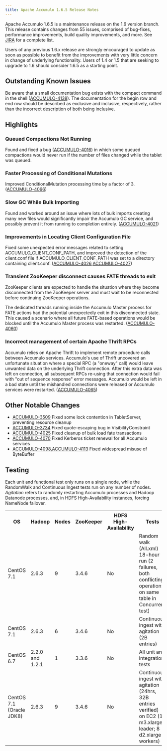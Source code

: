 ```yaml
---
title: Apache Accumulo 1.6.5 Release Notes
---
```


Apache Accumulo 1.6.5 is a maintenance release on the 1.6 version branch. This
release contains changes from 55 issues, comprised of bug-fixes, performance
improvements, build quality improvements, and more. See [JIRA][JIRA_165] for a
complete list.

Users of any previous 1.6.x release are strongly encouraged to update as soon as
possible to benefit from the improvements with very little concern in change of
underlying functionality. Users of 1.4 or 1.5 that are seeking to upgrade to 1.6
should consider 1.6.5 as a starting point.

## Outstanding Known Issues

Be aware that a small documentation bug exists with the compact command in the
shell ([ACCUMULO-4138][ACCUMULO-4138]). The documentation for the begin row and
end row should be described as exclusive and inclusive, respectively, rather
than the incorrect description of both being inclusive.

## Highlights

### Queued Compactions Not Running

Found and fixed a bug ([ACCUMULO-4016][ACCUMULO-4016]) in which some queued
compactions would never run if the number of files changed while the tablet was
queued.

### Faster Processing of Conditional Mutations

Improved ConditionalMutation processing time by a factor of 3.
([ACCUMULO-4066][ACCUMULO-4066])

### Slow GC While Bulk Importing

Found and worked around an issue where lots of bulk imports creating many new
files would significantly impair the Accumulo GC service, and possibly prevent
it from running to completion entirely. ([ACCUMULO-4021][ACCUMULO-4021])

### Improvements in Locating Client Configuration File

Fixed some unexpected error messages related to setting
ACCUMULO_CLIENT_CONF_PATH, and improved the detection of the client.conf file if
ACCUMULO_CLIENT_CONF_PATH was set to a directory containing client.conf.
([ACCUMULO-4026][ACCUMULO-4026],[ACCUMULO-4027][ACCUMULO-4027])

### Transient ZooKeeper disconnect causes FATE threads to exit

ZooKeeper clients are expected to handle the situation where they become
disconnected from the ZooKeeper server and must wait to be reconnected
before continuing ZooKeeper operations.

The dedicated threads running inside the Accumulo Master process for FATE
actions had the potential unexpectedly exit in this disconnected state.
This caused a scenario where all future FATE-based operations would
be blocked until the Accumulo Master process was restarted. ([ACCUMULO-4060][ACCUMULO-4060])

### Incorrect management of certain Apache Thrift RPCs

Accumulo relies on Apache Thrift to implement remote procedure calls between
Accumulo services. Accumulo's use of Thrift uncovered an unfortunate situation
where a special RPC (a "oneway" call) would leave unwanted data on the underlying
Thrift connection. After this extra data was left on connection, all subsequent RPCs
re-using that connection would fail with "out of sequence response" error messages.
Accumulo would be left in a bad state until the mishandled connections were released
or Accumulo services were restarted. ([ACCUMULO-4065][ACCUMULO-4065])

## Other Notable Changes

 * [ACCUMULO-3509][ACCUMULO-3509] Fixed some lock contention in TabletServer, preventing resource cleanup
 * [ACCUMULO-3734][ACCUMULO-3734] Fixed quote-escaping bug in VisibilityConstraint
 * [ACCUMULO-4025][ACCUMULO-4025] Fixed cleanup of bulk load fate transactions
 * [ACCUMULO-4070][ACCUMULO-4070] Fixed Kerberos ticket renewal for all Accumulo services
 * [ACCUMULO-4098][ACCUMULO-4098],[ACCUMULO-4113][ACCUMULO-4113] Fixed widespread misuse of ByteBuffer

## Testing

Each unit and functional test only runs on a single node, while the RandomWalk
and Continuous Ingest tests run on any number of nodes. *Agitation* refers to
randomly restarting Accumulo processes and Hadoop Datanode processes, and, in
HDFS High-Availability instances, forcing NameNode failover.

<table id="release_notes_testing">
  <tr>
    <th>OS</th>
    <th>Hadoop</th>
    <th>Nodes</th>
    <th>ZooKeeper</th>
    <th>HDFS High-Availability</th>
    <th>Tests</th>
  </tr>
  <tr>
    <td>CentOS 7.1</td>
    <td>2.6.3</td>
    <td>9</td>
    <td>3.4.6</td>
    <td>No</td>
    <td>Random walk (All.xml) 18-hour run (2 failures, both conflicting operations on same table in Concurrent test)</td>
  </tr>
  <tr>
    <td>CentOS 7.1</td>
    <td>2.6.3</td>
    <td>6</td>
    <td>3.4.6</td>
    <td>No</td>
    <td>Continuous ingest with agitation (2B entries)</td>
  </tr>
  <tr>
    <td>CentOS 6.7</td>
    <td>2.2.0 and 1.2.1</td>
    <td>1</td>
    <td>3.3.6</td>
    <td>No</td>
    <td>All unit and integration tests</td>
  </tr>
  <tr>
    <td>CentOS 7.1 (Oracle JDK8)</td>
    <td>2.6.3</td>
    <td>9</td>
    <td>3.4.6</td>
    <td>No</td>
    <td>Continuous ingest with agitation (24hrs, 32B entries verified) on EC2 (1 m3.xlarge leader; 8 d2.xlarge workers)</td>
  </tr>
</table>


[JIRA_165]: https://issues.apache.org/jira/browse/ACCUMULO/fixforversion/12333674

[ACCUMULO-3509]: https://issues.apache.org/jira/browse/ACCUMULO-3509
[ACCUMULO-3734]: https://issues.apache.org/jira/browse/ACCUMULO-3734
[ACCUMULO-4016]: https://issues.apache.org/jira/browse/ACCUMULO-4016
[ACCUMULO-4021]: https://issues.apache.org/jira/browse/ACCUMULO-4021
[ACCUMULO-4025]: https://issues.apache.org/jira/browse/ACCUMULO-4025
[ACCUMULO-4026]: https://issues.apache.org/jira/browse/ACCUMULO-4026
[ACCUMULO-4027]: https://issues.apache.org/jira/browse/ACCUMULO-4027
[ACCUMULO-4060]: https://issues.apache.org/jira/browse/ACCUMULO-4060
[ACCUMULO-4065]: https://issues.apache.org/jira/browse/ACCUMULO-4065
[ACCUMULO-4066]: https://issues.apache.org/jira/browse/ACCUMULO-4066
[ACCUMULO-4070]: https://issues.apache.org/jira/browse/ACCUMULO-4070
[ACCUMULO-4098]: https://issues.apache.org/jira/browse/ACCUMULO-4098
[ACCUMULO-4113]: https://issues.apache.org/jira/browse/ACCUMULO-4113
[ACCUMULO-4138]: https://issues.apache.org/jira/browse/ACCUMULO-4138

